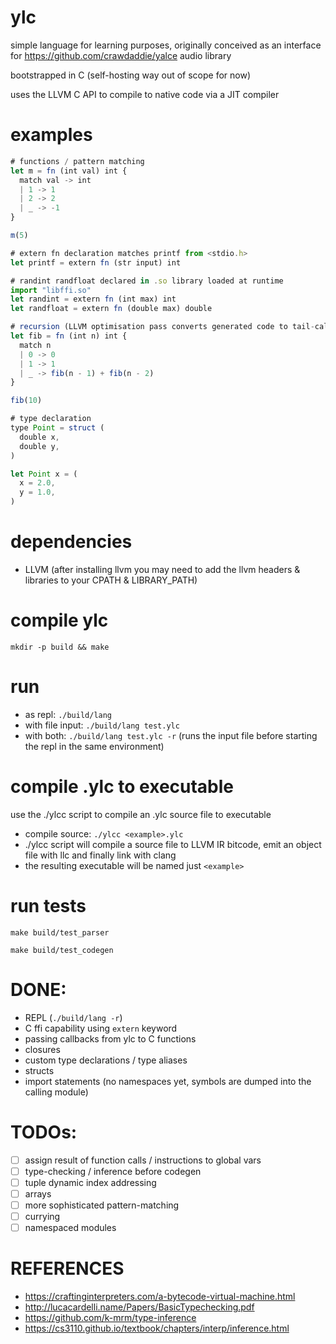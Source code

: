 # ylc
simple language for learning purposes, originally conceived as an interface for https://github.com/crawdaddie/yalce audio library

bootstrapped in C (self-hosting way out of scope for now)

uses the LLVM C API to compile to native code via a JIT compiler


# examples
```javascript
# functions / pattern matching
let m = fn (int val) int {
  match val -> int
  | 1 -> 1 
  | 2 -> 2
  | _ -> -1
}

m(5)

# extern fn declaration matches printf from <stdio.h>
let printf = extern fn (str input) int

# randint randfloat declared in .so library loaded at runtime
import "libffi.so"
let randint = extern fn (int max) int
let randfloat = extern fn (double max) double

# recursion (LLVM optimisation pass converts generated code to tail-calls where possible)
let fib = fn (int n) int {
  match n
  | 0 -> 0
  | 1 -> 1
  | _ -> fib(n - 1) + fib(n - 2)
}

fib(10)

# type declaration
type Point = struct (
  double x,
  double y,
)

let Point x = (
  x = 2.0,
  y = 1.0,
)


```
# dependencies
- LLVM (after installing llvm you may need to add the llvm headers & libraries to your CPATH & LIBRARY_PATH)

# compile ylc
`mkdir -p build && make`

# run
- as repl: `./build/lang`
- with file input: `./build/lang test.ylc`
- with both: `./build/lang test.ylc -r` (runs the input file before starting the repl in the same environment)

# compile .ylc to executable
use the ./ylcc script to compile an .ylc source file to executable

- compile source: `./ylcc <example>.ylc`
- ./ylcc script will compile a source file to LLVM IR bitcode,
emit an object file with llc and finally link with clang
- the resulting executable will be named just `<example>`


# run tests
`make build/test_parser`

`make build/test_codegen`


# DONE:
- REPL (`./build/lang -r`)
- C ffi capability using `extern` keyword
- passing callbacks from ylc to C functions
- closures
- custom type declarations / type aliases
- structs
- import statements (no namespaces yet, symbols are dumped into the calling module)

# TODOs:
- [ ] assign result of function calls / instructions to global vars 
- [ ] type-checking / inference before codegen
- [ ] tuple dynamic index addressing
- [ ] arrays
- [ ] more sophisticated pattern-matching
- [ ] currying
- [ ] namespaced modules

# REFERENCES
- https://craftinginterpreters.com/a-bytecode-virtual-machine.html
- http://lucacardelli.name/Papers/BasicTypechecking.pdf
- https://github.com/k-mrm/type-inference
- https://cs3110.github.io/textbook/chapters/interp/inference.html
